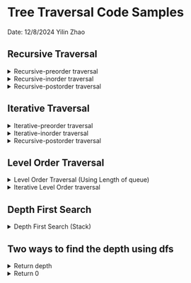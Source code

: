 # Tree Traversal Code Samples

Date: 12/8/2024
Yilin Zhao

## Recursive Traversal

<details>
<summary>Recursive-preorder traversal</summary>

### Explanation

```python
class Solution:
    def preorderTraversal(self, root):
        res=[]

        def dfs(node):
            if node is None:
                return
            
            res.append(node.val)
            dfs(node.left)
            dfs(node.right)
        
        #call the dfs function
        dfs(root)

        #return the result
        return res
```

**Notes**
It start with, why we call return, if ndoe is None? Don't we need to return some value?

No, we don't need to return value, because this function is the worker of the array ```res```, so that the content in array is being dynamically modified while the dfs works! So return there means: I am ready, just return. The value is in the res, I won't return but you can access it!


</details>



<details>
<summary>Recursive-inorder traversal</summary>

### Explanation

```python
class Solution:
    def preorderTraversal(self, root):
        res=[]

        def dfs(node):
            if node is None:
                return


            #Some variations here--so, the key is the location of res.append(node.val)
            dfs(node.left)
            res.append(node.val)
            dfs(node.right)
        
        #call the dfs function
        dfs(root)

        #return the result
        return res
```

**Notes**
Some variations in the middle block, we call dfs(node.left), then res.append(node.val), then dfs(node.right)


</details>


<details>
<summary>Recursive-postorder traversal</summary>

### Explanation

```python
class Solution:
    def preorderTraversal(self, root):
        res=[]

        def dfs(node):
            if node is None:
                #since the value are written to res[], we directly return here!
                return
            
            dfs(node.left)
            dfs(node.right)
            res.append(node.val)
        
        #call the main function
        dfs(root)
        return res
```

**Notes**
Some variations in the middle block, we call dfs(node.left), then res.append(node.val), then dfs(node.right)


</details>





## Iterative Traversal

<details>
<summary>Iterative-preorder traversal</summary>

### Explanation

```python
class Solution:
    def preorderTraversal(self, root):
        if not root:
            return []
        
        stack=[root]
        result=[]

        while stack:
            node=stack.pop()
            result.append(node.val)

            if node.right:
                stack.append(node.right)
            if node.left:
                stack.append(node.left)
            
        return result
```

**Notes**
The key here is we intialized a stack! We put any "pending" nodes onto that stack, and pop them out, and append them into array. The key is that we start with the middle nodes first, then start with the left, and right for preorder traversal. This sequence is same for the recursive version of dfs!


</details>



<details>
<summary>Iterative-inorder traversal</summary>

### Explanation

```python
# 中序遍历-迭代-LC94_二叉树的中序遍历
class Solution:
    def inorderTraversal(self, root: TreeNode) -> List[int]:
        if not root:
            return []
        stack = []  # 不能提前将root结点加入stack中
        result = []
        cur = root
        while cur or stack:
            # 先迭代访问最底层的左子树结点
            if cur:     
                stack.append(cur)
                cur = cur.left		
            # 到达最左结点后处理栈顶结点    
            else:		
                cur = stack.pop()
                result.append(cur.val)
                # 取栈顶元素右结点
                cur = cur.right	
        return result
```

**Notes**
I don't quite understand this one very much yet.

</details>


<details>
<summary>Recursive-postorder traversal</summary>

### Explanation

```python
# 后序遍历-迭代-LC145_二叉树的后序遍历
class Solution:
   def postorderTraversal(self, root: TreeNode) -> List[int]:
       if not root:
           return []
       stack = [root]
       result = []
       while stack:
           node = stack.pop()
           # 中结点先处理
           result.append(node.val)
           # 左孩子先入栈
           if node.left:
               stack.append(node.left)
           # 右孩子后入栈
           if node.right:
               stack.append(node.right)
       # 将最终的数组翻转
       return result[::-1]
```

**Notes**
Need to review this one.

</details>



## Level Order Traversal

<details>
<summary>Level Order Traversal (Using Length of queue)</summary>

### Explanation

```python
class Solution:
    def levelOrder(self, root):
        if not root:
            return []

        queue=collections.deque([root])
        result=[]

        while queue:
            level=[]
            for _ in range(len(queue)):
                cur=queue.popleft()
                level.append(cur.val)
                if cur.left:
                    queue.append(cur.left)
                if cur.right:
                    queue.append(cur.right)
            
            result.append(level)
        
        return result
```

**Notes**
NULL

</details>


<details>
<summary>Iterative Level Order traversal</summary>

### Explanation

```python
class Solution:
    def levelOrder(self, root: Optional[TreeNode]) -> List[List[int]]:
        if not root:
            return []

        levels = []

        def traverse(node, level):
            if not node:
                return

            if len(levels) == level:
                levels.append([])

            levels[level].append(node.val)
            traverse(node.left, level + 1)
            traverse(node.right, level + 1)

        traverse(root, 0)
        return levels
```

**Notes**
Need to review this one.

</details>

## Depth First Search


<details>
<summary>Depth First Search (Stack)</summary>

### Explanation

```python
def dfs_recursive(node):
    """
    Recursive DFS for a binary tree.
    
    :param node: Current TreeNode being visited
    """
    if not node:
        return
    
    print(node.value)  # Process the current node (e.g., print or some operation)
    
    dfs_recursive(node.left)   # Visit left subtree
    dfs_recursive(node.right)  # Visit right subtree
```

**Notes**
Need to review this one.

</details>

## Two ways to find the depth using dfs


<details>
<summary>Return depth</summary>

### Explanation

```python
def dfs(node,depth):
    if not node:
        return depth
    left_depth=dfs(node.left,depth+1)
    right_depth=dfs(node.right, depth+1)

    return max(left_depth, right_depth)
    
```

**Notes**
Focus on the right return value!

</details>

<details>
<summary>Return 0</summary>

### Explanation

```python
def dfs(node,depth):
    if not node:
        return 0
    left_depth=dfs(node.left,depth+1)
    right_depth=dfs(node.right, depth+1)

    return max(left_depth, right_depth)
    
```

**Notes**
Focus on the right return value!

</details>
